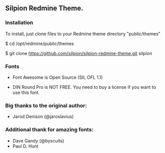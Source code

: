 ## Silpion Redmine Theme.

### Installation

To install, just clone files to your Redmine theme directory "public/themes"

$ cd /opt/redmine/public/themes

$ git clone https://github.com/silpion/silpion-redmine-theme.git silpion


### Fonts

* Font Awesome is Open Source (SIL OFL 1.1)

* DIN Round Pro is NOT FREE.  You need to buy a license if you want to use this font.


### Big thanks to the original author:

* Jarod Denison (@jaroslavius)


### Additional thank for amazing fonts:

* Dave Gandy (@byscuits)
* Paul D. Hunt
